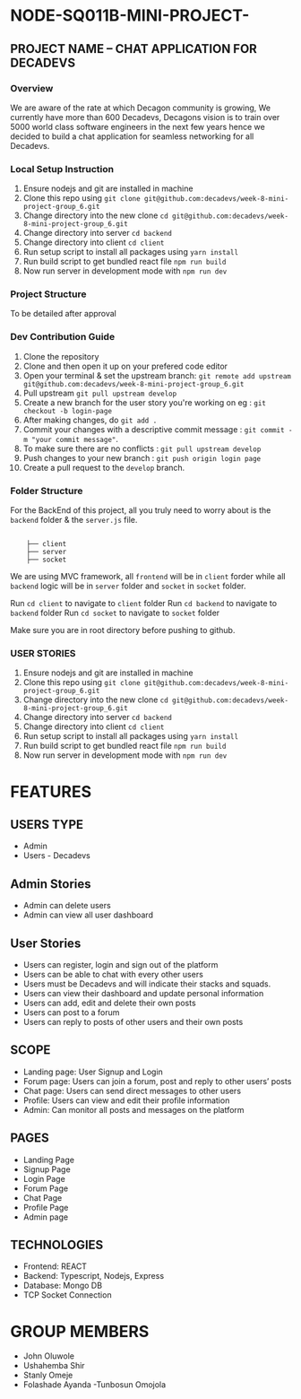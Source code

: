 # NODE-SQ011B-MINI-PROJECT-
## PROJECT NAME – CHAT APPLICATION FOR DECADEVS  

### **Overview**
We are aware of the rate at which Decagon community is growing, We currently have more than 600 Decadevs, Decagons vision is to train over 5000 world class software engineers in the next few years hence we decided to build a chat application for seamless networking for all Decadevs. 


### **Local Setup Instruction**
1. Ensure nodejs and git are installed in machine
2. Clone this repo using `git clone git@github.com:decadevs/week-8-mini-project-group_6.git`
3. Change directory into the new clone `cd git@github.com:decadevs/week-8-mini-project-group_6.git`
3. Change directory into server `cd backend`
3. Change directory into client `cd client`
4. Run setup script to install all packages using `yarn install`
5. Run build script to get bundled react file `npm run build`
6. Now run server in development mode with `npm run dev`


### **Project Structure**
To be detailed after approval


### **Dev Contribution Guide**
1. Clone the repository
2. Clone and then open it up on your prefered code editor
3. Open your terminal & set the upstream branch: `git remote add upstream git@github.com:decadevs/week-8-mini-project-group_6.git`
4. Pull upstream `git pull upstream develop`
5. Create a new branch for the user story you're working on eg : `git checkout -b login-page`
6. After making changes, do `git add .`
7. Commit your changes with a descriptive commit message : `git commit -m "your commit message"`.
8. To make sure there are no conflicts : `git pull upstream develop`
9. Push changes to your new branch : `git push origin login page`
10. Create a pull request to the `develop` branch.


### **Folder Structure**
For the BackEnd of this project, all you truly need to worry about is the `backend` folder & the `server.js` file.

```  

    ├── client
    ├── server
    ├── socket

```

We are using MVC framework, all `frontend` will be in `client` forder while all `backend` logic will be in `server` folder and `socket` in `socket` folder.

Run `cd client` to navigate to `client` folder 
Run `cd backend` to navigate to `backend` folder 
Run `cd socket` to navigate to `socket` folder 

Make sure you are in root directory before pushing to github.

### **USER STORIES**
1. Ensure nodejs and git are installed in machine
2. Clone this repo using `git clone git@github.com:decadevs/week-8-mini-project-group_6.git`
3. Change directory into the new clone `cd git@github.com:decadevs/week-8-mini-project-group_6.git`
3. Change directory into server `cd backend`
3. Change directory into client `cd client`
4. Run setup script to install all packages using `yarn install`
5. Run build script to get bundled react file `npm run build`
6. Now run server in development mode with `npm run dev`


# FEATURES  

## USERS TYPE  
- Admin  
- Users - Decadevs

## Admin Stories  
- Admin can delete users 
- Admin can view all user dashboard 
 
## User Stories  
- Users can register, login and sign out of the platform  
- Users can be able to chat with every other users 
- Users must be Decadevs and will indicate their stacks and squads. 
- Users can view their dashboard and update personal information  
- Users can add, edit and delete their own posts 
- Users can post to a forum 
- Users can reply to posts of other users and their own posts 

## SCOPE   
- Landing page: User Signup and Login   
- Forum page: Users can join a forum, post and reply to other users’ posts 
- Chat page: Users can send direct messages to other users 
- Profile: Users can view and edit their profile information  
- Admin: Can monitor all posts and messages on the platform  

## PAGES   
- Landing Page 
- Signup Page 
- Login Page 
- Forum Page  
- Chat Page 
- Profile Page   
- Admin page 

## TECHNOLOGIES   
- Frontend:  REACT  
- Backend: Typescript, Nodejs, Express   
- Database: Mongo DB 
- TCP Socket Connection 

# GROUP MEMBERS  
- John Oluwole 
- Ushahemba Shir 
- Stanly Omeje 
- Folashade Ayanda 
-Tunbosun Omojola 

 
 

 

 
